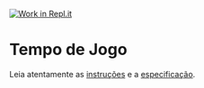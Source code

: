 [![Work in Repl.it](https://classroom.github.com/assets/work-in-replit-14baed9a392b3a25080506f3b7b6d57f295ec2978f6f33ec97e36a161684cbe9.svg)](https://classroom.github.com/online_ide?assignment_repo_id=3797999&assignment_repo_type=AssignmentRepo)
# Tempo de Jogo

Leia atentamente as [instruções](./instruções.md) e a [especificação](./especificação.md).
